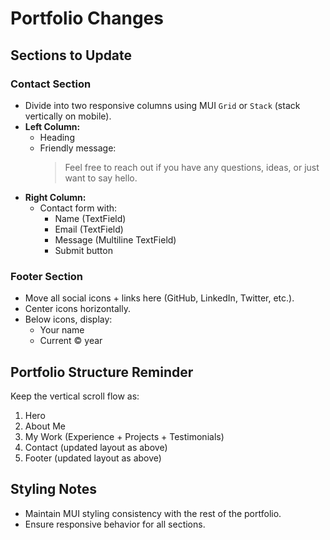 # Portfolio Changes

## Sections to Update

### Contact Section
- Divide into two responsive columns using MUI `Grid` or `Stack` (stack vertically on mobile).
- **Left Column:**
  - Heading
  - Friendly message:
    > Feel free to reach out if you have any questions, ideas, or just want to say hello.
- **Right Column:**
  - Contact form with:
    - Name (TextField)
    - Email (TextField)
    - Message (Multiline TextField)
    - Submit button

### Footer Section
- Move all social icons + links here (GitHub, LinkedIn, Twitter, etc.).
- Center icons horizontally.
- Below icons, display:
  - Your name
  - Current © year

## Portfolio Structure Reminder
Keep the vertical scroll flow as:
1. Hero
2. About Me
3. My Work (Experience + Projects + Testimonials)
4. Contact (updated layout as above)
5. Footer (updated layout as above)

## Styling Notes
- Maintain MUI styling consistency with the rest of the portfolio.
- Ensure responsive behavior for all sections.
